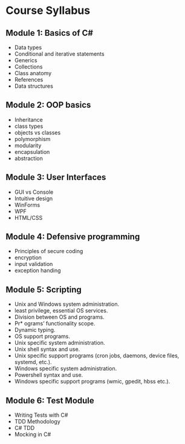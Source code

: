 # Course Syllabus #

## Module 1: Basics of C# ##
* Data types  
* Conditional and iterative statements 
* Generics 
* Collections 
* Class anatomy 
* References 
* Data structures

## Module 2: OOP basics ##
* Inheritance 
* class types 
* objects vs classes 
* polymorphism 
* modularity 
* encapsulation 
* abstraction 

## Module 3: User Interfaces ##
* GUI vs Console 
* Intuitive design 
* WinForms 
* WPF 
* HTML/CSS 

## Module 4: Defensive programming ##
* Principles of secure coding 
* encryption 
* input validation 
* exception handing 

## Module 5: Scripting ##
* Unix and Windows system administration.   
* least privilege, essential OS services.  
* Division between OS and programs.  
* Pr* ograms’ functionality scope.  
* Dynamic typing.  
* OS support programs. 
* Unix specific system administration.  
* Unix shell syntax and use.  
* Unix specific support programs (cron jobs, daemons, device files, systemd, etc.). 
* Windows specific system administration.  
* Powershell syntax and use.  
* Windows specific support programs (wmic, gpedit, hbss etc.).  

## Module 6: Test Module ##
* Writing Tests with C#
* TDD Methodology
* C# TDD 
* Mocking in C#
